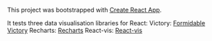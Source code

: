 This project was bootstrapped with [Create React App](https://github.com/facebookincubator/create-react-app).

It tests three data visualisation libraries for React:
Victory: [Formidable Victory](https://formidable.com/open-source/victory/)
Recharts: [Recharts](http://recharts.org/#/en-US/)
React-vis: [React-vis](https://uber.github.io/react-vis/)